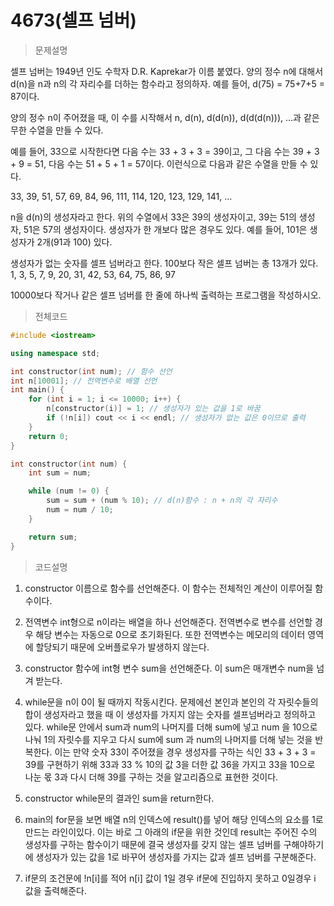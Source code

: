 # 4673(셀프 넘버)

> 문제설명

셀프 넘버는 1949년 인도 수학자 D.R. Kaprekar가 이름 붙였다. 양의 정수 n에 대해서 d(n)을 n과 n의 각 자리수를 더하는 함수라고 정의하자. 예를 들어, d(75) = 75+7+5 = 87이다.

양의 정수 n이 주어졌을 때, 이 수를 시작해서 n, d(n), d(d(n)), d(d(d(n))), ...과 같은 무한 수열을 만들 수 있다. 

예를 들어, 33으로 시작한다면 다음 수는 33 + 3 + 3 = 39이고, 그 다음 수는 39 + 3 + 9 = 51, 다음 수는 51 + 5 + 1 = 57이다. 이런식으로 다음과 같은 수열을 만들 수 있다.

33, 39, 51, 57, 69, 84, 96, 111, 114, 120, 123, 129, 141, ...

n을 d(n)의 생성자라고 한다. 위의 수열에서 33은 39의 생성자이고, 39는 51의 생성자, 51은 57의 생성자이다. 생성자가 한 개보다 많은 경우도 있다. 예를 들어, 101은 생성자가 2개(91과 100) 있다. 

생성자가 없는 숫자를 셀프 넘버라고 한다. 100보다 작은 셀프 넘버는 총 13개가 있다. 1, 3, 5, 7, 9, 20, 31, 42, 53, 64, 75, 86, 97

10000보다 작거나 같은 셀프 넘버를 한 줄에 하나씩 출력하는 프로그램을 작성하시오.

> 전체코드

```c++
#include <iostream>

using namespace std;

int constructor(int num); // 함수 선언
int n[10001]; // 전역변수로 배열 선언
int main() {
	for (int i = 1; i <= 10000; i++) {
		n[constructor(i)] = 1; // 생성자가 있는 값을 1로 바꿈
		if (!n[i]) cout << i << endl; // 생성자가 없는 값은 0이므로 출력
	}
	return 0;
}

int constructor(int num) {
	int sum = num;

	while (num != 0) {
		sum = sum + (num % 10); // d(n)함수 : n + n의 각 자리수
		num = num / 10;
	}

	return sum;
}
```

> 코드설명

1. constructor 이름으로 함수를 선언해준다. 이 함수는 전체적인 계산이 이루어질 함수이다.

2. 전역변수 int형으로 n이라는 배열을 하나 선언해준다. 전역변수로 변수를 선언할 경우 해당 변수는 자동으로 0으로 초기화된다. 또한 전역변수는 메모리의 데이터 영역에 할당되기 때문에 오버플로우가 발생하지 않는다.

3. constructor 함수에 int형 변수 sum을 선언해준다. 이 sum은 매개변수 num을 넘겨 받는다.

4. while문을 n이 0이 될 때까지 작동시킨다. 문제에선 본인과 본인의 각 자릿수들의 합이 생성자라고 했을 때 이 생성자를 가지지 않는 숫자를 셀프넘버라고 정의하고 있다. while문 안에서 sum과 num의 나머지를 더해  sum에 넣고 num 을 10으로 나눠 1의 자릿수를 지우고 다시 sum에 sum 과 num의 나머지를 더해 넣는 것을 반복한다. 이는 만약 숫자 33이 주어졌을 경우 생성자를 구하는 식인 33 + 3 + 3 = 39를 구현하기 위해 33과 33 % 10의 값 3을 더한 값 36을 가지고 33을 10으로 나눈 몫 3과 다시 더해 39를 구하는 것을 알고리즘으로 표현한 것이다.

5. constructor while문의 결과인 sum을 return한다.

6. main의 for문을 보면 배열 n의 인덱스에 result()를 넣어 해당 인덱스의 요소를 1로 만드는 라인이있다. 이는 바로 그 아래의 if문을 위한 것인데 result는 주어진 수의 생성자를 구하는 함수이기 때문에 결국 생성자를 갖지 않는 셀프 넘버를 구해야하기에 생성자가 있는 값을 1로 바꾸어  생성자를 가지는 값과 셀프 넘버를 구분해준다.

7. if문의 조건문에 !n[i]를 적어 n[i] 값이 1일 경우 if문에 진입하지 못하고 0일경우 i 값을 출력해준다.

   ​
